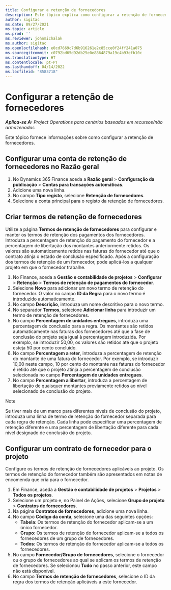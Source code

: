 ```yaml
---
title: Configurar a retenção de fornecedores
description: Este tópico explica como configurar a retenção de fornecedores.
author: sigitac
ms.date: 09/27/2021
ms.topic: article
ms.prod: ''
ms.reviewer: johnmichalak
ms.author: sigitac
ms.openlocfilehash: e0cd7669c7d6b916261e2c85cce0f24ff241a075
ms.sourcegitcommit: c0792bd65d92db25e0e8864879a19c4b93efb10c
ms.translationtype: HT
ms.contentlocale: pt-PT
ms.lasthandoff: 04/14/2022
ms.locfileid: "8583718"
---
```

# <a name="set-up-vendor-retention"></a>Configurar a retenção de fornecedores

_**Aplica-se A:** Project Operations para cenários baseados em recursos/não armazenados_

Este tópico fornece informações sobre como configurar a retenção de fornecedores.

## <a name="set-up-a-vendor-retention-account-in-general-ledger"></a>Configurar uma conta de retenção de fornecedores no Razão geral

1. No Dynamics 365 Finance aceda a **Razão geral** > **Configuração da publicação** > **Contas para transações automáticas**.
2. Adicione uma nova linha.
3. No campo **Tipo registo**, selecione **Retenção de fornecedores**.
4. Selecione a conta principal para o registo da retenção de fornecedores.

## <a name="create-vendor-retention-terms"></a>Criar termos de retenção de fornecedores

Utilize a página **Termos de retenção de fornecedores** para configurar e manter os termos de retenção dos pagamentos dos fornecedores. Introduza a percentagem de retenção do pagamento do fornecedor e a percentagem de libertação dos montantes anteriormente retidos. Os valores são automaticamente retidos nas faturas do fornecedor até que o contrato atinja o estado de conclusão especificado. Após a configuração dos termos de retenção de um fornecedor, pode aplicá-los a qualquer projeto em que o fornecedor trabalhe.

1. No Finance, aceda a **Gestão e contabilidade de projetos** > **Configurar** > **Retenção** > **Termos de retenção de pagamentos do fornecedor**.
2. Selecione **Novo** para adicionar um novo termo de retenção do fornecedor. O valor no campo **ID da Regra** para o novo termo é introduzido automaticamente. 
3. No campo **Descrição**, introduza um nome descritivo para o novo termo.
4. No separador **Termos**, selecione **Adicionar linha** para introduzir um termo de retenção de fornecedores.
5. No campo **Percentagem de unidades entregues**, introduza uma percentagem de conclusão para a regra. Os montantes são retidos automaticamente nas faturas dos fornecedores até que a fase de conclusão do projeto seja igual à percentagem introduzida. Por exemplo, se introduzir 50,00, os valores são retidos até que o projeto esteja 50 por cento concluído.
6. No campo **Percentagem a reter**, introduza a percentagem de retenção do montante de uma fatura do fornecedor. Por exemplo, se introduzir 10,00 neste campo, 10 por cento do montante nas faturas do fornecedor é retido até que o projeto atinja a percentagem de conclusão selecionada no campo **Percentagem de unidades entregues**.
7. No campo **Percentagem a libertar**, introduza a percentagem de libertação de quaisquer montantes previamente retidos ao nível selecionado de conclusão do projeto.

> [!NOTE]
> Se tiver mais de um marco para diferentes níveis de conclusão do projeto, introduza uma linha de termo de retenção do fornecedor separada para cada regra de retenção. Cada linha pode especificar uma percentagem de retenção diferente e uma percentagem de libertação diferente para cada nível designado de conclusão do projeto.

## <a name="set-up-a-vendor-agreement-for-the-project"></a>Configurar um contrato de fornecedor para o projeto

Configure os termos de retenção de fornecedores aplicáveis ao projeto. Os termos de retenção do fornecedor também são apresentados em notas de encomenda que cria para o fornecedor.

1. Em Finance, aceda a **Gestão e contabilidade de projetos** > **Projetos** > **Todos os projetos**. 
2. Selecione um projeto e, no Painel de Ações, selecione **Grupo de projeto** > **Contratos de fornecedores**.
3. Na página **Contratos de fornecedores**, adicione uma nova linha.
4. No campo **Código da conta**, selecione uma das seguintes opções:
   - **Tabela**: Os termos de retenção do fornecedor aplicam-se a um único fornecedor.
   - **Grupo**: Os termos de retenção do fornecedor aplicam-se a todos os fornecedores de um grupo de fornecedores.
   - **Todos**: Os termos de retenção do fornecedor aplicam-se a todos os fornecedores.
5. No campo **Fornecedor/Grupo de fornecedores**, selecione o fornecedor ou o grupo de fornecedores ao qual se aplicam os termos de retenção de fornecedores. Se selecionou **Tudo** no passo anterior, este campo não está disponível.
6. No campo **Termos de retenção de fornecedores**, selecione o ID da regra dos termos de retenção aplicáveis a este fornecedor.

